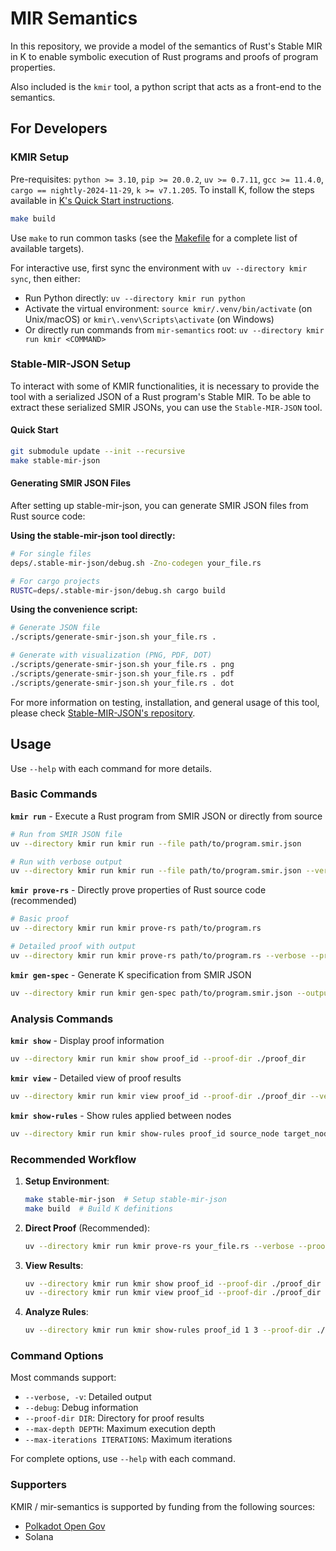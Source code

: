 # MIR Semantics

In this repository, we provide a model of the semantics of Rust's Stable MIR in K to enable symbolic execution of Rust programs and proofs of program properties.

Also included is the `kmir` tool, a python script that acts as a front-end to the semantics.


## For Developers

### KMIR Setup

Pre-requisites: `python >= 3.10`, `pip >= 20.0.2`, `uv >= 0.7.11`, `gcc >= 11.4.0`, `cargo == nightly-2024-11-29`, `k >= v7.1.205`. To install K, follow the steps available in [K's Quick Start instructions](https://github.com/runtimeverification/k?tab=readme-ov-file#quick-start). 

```bash
make build
```

Use `make` to run common tasks (see the [Makefile](Makefile) for a complete list of available targets).

For interactive use, first sync the environment with `uv --directory kmir sync`, then either:
- Run Python directly: `uv --directory kmir run python`
- Activate the virtual environment: `source kmir/.venv/bin/activate` (on Unix/macOS) or `kmir\.venv\Scripts\activate` (on Windows)
- Or directly run commands from `mir-semantics` root: `uv --directory kmir run kmir <COMMAND>`

### Stable-MIR-JSON Setup

To interact with some of KMIR functionalities, it is necessary to provide the tool with a serialized JSON of a Rust program's Stable MIR. To be able to extract these serialized SMIR JSONs, you can use the `Stable-MIR-JSON` tool.

#### Quick Start
```bash
git submodule update --init --recursive
make stable-mir-json
```

#### Generating SMIR JSON Files

After setting up stable-mir-json, you can generate SMIR JSON files from Rust source code:

**Using the stable-mir-json tool directly:**
```bash
# For single files
deps/.stable-mir-json/debug.sh -Zno-codegen your_file.rs

# For cargo projects
RUSTC=deps/.stable-mir-json/debug.sh cargo build
```

**Using the convenience script:**
```bash
# Generate JSON file
./scripts/generate-smir-json.sh your_file.rs .

# Generate with visualization (PNG, PDF, DOT)
./scripts/generate-smir-json.sh your_file.rs . png
./scripts/generate-smir-json.sh your_file.rs . pdf
./scripts/generate-smir-json.sh your_file.rs . dot
```

For more information on testing, installation, and general usage of this tool, please check [Stable-MIR-JSON's repository](https://github.com/runtimeverification/stable-mir-json/).

## Usage

Use `--help` with each command for more details.

### Basic Commands

**`kmir run`** - Execute a Rust program from SMIR JSON or directly from source
```bash
# Run from SMIR JSON file
uv --directory kmir run kmir run --file path/to/program.smir.json

# Run with verbose output
uv --directory kmir run kmir run --file path/to/program.smir.json --verbose
```

**`kmir prove-rs`** - Directly prove properties of Rust source code (recommended)
```bash
# Basic proof
uv --directory kmir run kmir prove-rs path/to/program.rs

# Detailed proof with output
uv --directory kmir run kmir prove-rs path/to/program.rs --verbose --proof-dir ./proof_dir
```

**`kmir gen-spec`** - Generate K specification from SMIR JSON
```bash
uv --directory kmir run kmir gen-spec path/to/program.smir.json --output-file path/to/spec.k
```

### Analysis Commands

**`kmir show`** - Display proof information
```bash
uv --directory kmir run kmir show proof_id --proof-dir ./proof_dir
```

**`kmir view`** - Detailed view of proof results
```bash
uv --directory kmir run kmir view proof_id --proof-dir ./proof_dir --verbose
```

**`kmir show-rules`** - Show rules applied between nodes
```bash
uv --directory kmir run kmir show-rules proof_id source_node target_node --proof-dir ./proof_dir
```

### Recommended Workflow

1. **Setup Environment**:
   ```bash
   make stable-mir-json  # Setup stable-mir-json
   make build  # Build K definitions
   ```

2. **Direct Proof** (Recommended):
   ```bash
   uv --directory kmir run kmir prove-rs your_file.rs --verbose --proof-dir ./proof_dir
   ```

3. **View Results**:
   ```bash
   uv --directory kmir run kmir show proof_id --proof-dir ./proof_dir
   uv --directory kmir run kmir view proof_id --proof-dir ./proof_dir --verbose
   ```

4. **Analyze Rules**:
   ```bash
   uv --directory kmir run kmir show-rules proof_id 1 3 --proof-dir ./proof_dir
   ```

### Command Options

Most commands support:
- `--verbose, -v`: Detailed output
- `--debug`: Debug information
- `--proof-dir DIR`: Directory for proof results
- `--max-depth DEPTH`: Maximum execution depth
- `--max-iterations ITERATIONS`: Maximum iterations

For complete options, use `--help` with each command.

### Supporters

KMIR / mir-semantics is supported by funding from the following sources:
- [Polkadot Open Gov](https://polkadot.subsquare.io/referenda/749)
- Solana
